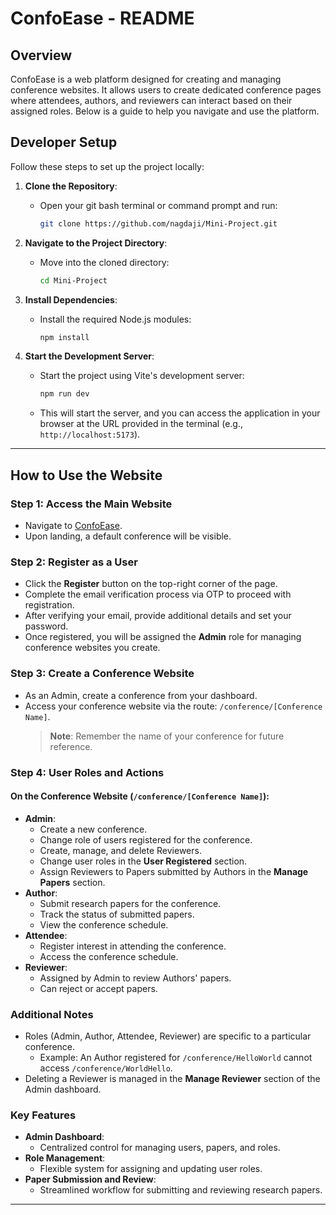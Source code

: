 # ConfoEase - README

## Overview
ConfoEase is a web platform designed for creating and managing conference websites. It allows users to create dedicated conference pages where attendees, authors, and reviewers can interact based on their assigned roles. Below is a guide to help you navigate and use the platform.

## Developer Setup

Follow these steps to set up the project locally:

1. **Clone the Repository**:
   - Open your git bash terminal or command prompt and run:
     ```bash
     git clone https://github.com/nagdaji/Mini-Project.git
     ```

2. **Navigate to the Project Directory**:
   - Move into the cloned directory:
     ```bash
     cd Mini-Project
     ```

3. **Install Dependencies**:
   - Install the required Node.js modules:
     ```bash
     npm install
     ```

4. **Start the Development Server**:
   - Start the project using Vite's development server:
     ```bash
     npm run dev
     ```
   - This will start the server, and you can access the application in your browser at the URL provided in the terminal (e.g., `http://localhost:5173`).

---


## How to Use the Website

### Step 1: Access the Main Website
- Navigate to [ConfoEase](https://confoease.onrender.com/).
- Upon landing, a default conference will be visible.

### Step 2: Register as a User
- Click the **Register** button on the top-right corner of the page.
- Complete the email verification process via OTP to proceed with registration.
- After verifying your email, provide additional details and set your password.
- Once registered, you will be assigned the **Admin** role for managing conference websites you create.

### Step 3: Create a Conference Website
- As an Admin, create a conference from your dashboard.
- Access your conference website via the route: `/conference/[Conference Name]`.
  > **Note**: Remember the name of your conference for future reference.

### Step 4: User Roles and Actions
#### On the Conference Website (`/conference/[Conference Name]`):
- **Admin**:
  - Create a new conference.
  - Change role of users registered for the conference.
  - Create, manage, and delete Reviewers.
  - Change user roles in the **User Registered** section.
  - Assign Reviewers to Papers submitted by Authors in the **Manage Papers** section.
- **Author**:
  - Submit research papers for the conference.
  - Track the status of submitted papers.
  - View the conference schedule.
- **Attendee**:
  - Register interest in attending the conference.
  - Access the conference schedule.
- **Reviewer**:
  - Assigned by Admin to review Authors' papers.
  - Can reject or accept papers.

### Additional Notes
- Roles (Admin, Author, Attendee, Reviewer) are specific to a particular conference.
  - Example: An Author registered for `/conference/HelloWorld` cannot access `/conference/WorldHello`.
- Deleting a Reviewer is managed in the **Manage Reviewer** section of the Admin dashboard.

### Key Features
- **Admin Dashboard**:
  - Centralized control for managing users, papers, and roles.
- **Role Management**:
  - Flexible system for assigning and updating user roles.
- **Paper Submission and Review**:
  - Streamlined workflow for submitting and reviewing research papers.

---

